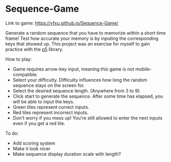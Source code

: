 # Sequence-Game
Link to game: https://yfxu.github.io/Sequence-Game/

Generate a random sequence that you have to memorize within a short time frame! Test how accurate your memory is by inputing the corresponding keys that showed up. This project was an exercise for myself to gain practice with the [p5](https://p5js.org/) library.

How to play: 
* Game requires arrow-key input, meaning this game is not mobile-compatible.
* Select your difficulty. Difficulty influences how long the random sequence stays on the screen for.
* Select the desired sequence length. (Anywhere from 3 to 9).
* Click start to generate the sequence. After some time has elapsed, you will be able to input the keys.
* Green tiles represent correct inputs.
* Red tiles represent incorrect inputs.
* Don't worry if you mess up! You're still allowed to enter the next inputs even if you get a red tile.

To do:
* Add scoring system
* Make it look nicer
* Make sequence display duration scale with length?
